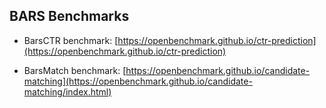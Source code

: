 
## BARS Benchmarks

+ BarsCTR benchmark: [https://openbenchmark.github.io/ctr-prediction](https://openbenchmark.github.io/ctr-prediction)

+ BarsMatch benchmark: [https://openbenchmark.github.io/candidate-matching](https://openbenchmark.github.io/candidate-matching/index.html)






